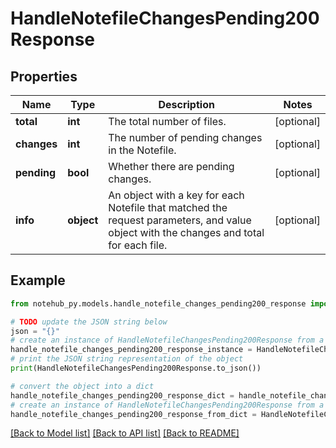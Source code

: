 # HandleNotefileChangesPending200Response


## Properties

Name | Type | Description | Notes
------------ | ------------- | ------------- | -------------
**total** | **int** | The total number of files. | [optional] 
**changes** | **int** | The number of pending changes in the Notefile. | [optional] 
**pending** | **bool** | Whether there are pending changes. | [optional] 
**info** | **object** | An object with a key for each Notefile that matched the request parameters, and value object with the changes and total for each file. | [optional] 

## Example

```python
from notehub_py.models.handle_notefile_changes_pending200_response import HandleNotefileChangesPending200Response

# TODO update the JSON string below
json = "{}"
# create an instance of HandleNotefileChangesPending200Response from a JSON string
handle_notefile_changes_pending200_response_instance = HandleNotefileChangesPending200Response.from_json(json)
# print the JSON string representation of the object
print(HandleNotefileChangesPending200Response.to_json())

# convert the object into a dict
handle_notefile_changes_pending200_response_dict = handle_notefile_changes_pending200_response_instance.to_dict()
# create an instance of HandleNotefileChangesPending200Response from a dict
handle_notefile_changes_pending200_response_from_dict = HandleNotefileChangesPending200Response.from_dict(handle_notefile_changes_pending200_response_dict)
```
[[Back to Model list]](../README.md#documentation-for-models) [[Back to API list]](../README.md#documentation-for-api-endpoints) [[Back to README]](../README.md)


